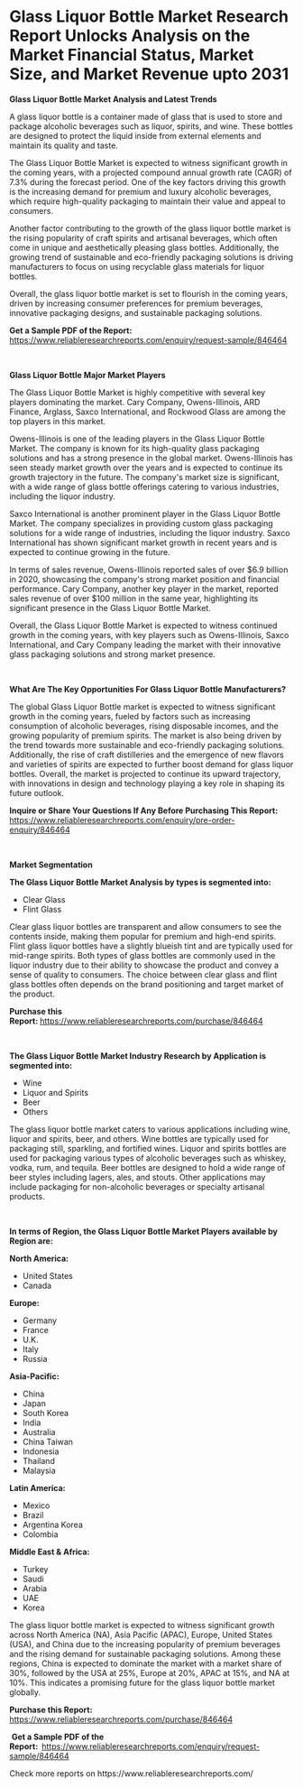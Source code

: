 <p><h1>Glass Liquor Bottle Market Research Report Unlocks Analysis on the Market Financial Status, Market Size, and Market Revenue upto 2031</h1></p><p><strong>Glass Liquor Bottle Market Analysis and Latest Trends</strong></p>
<p><p>A glass liquor bottle is a container made of glass that is used to store and package alcoholic beverages such as liquor, spirits, and wine. These bottles are designed to protect the liquid inside from external elements and maintain its quality and taste.</p><p>The Glass Liquor Bottle Market is expected to witness significant growth in the coming years, with a projected compound annual growth rate (CAGR) of 7.3% during the forecast period. One of the key factors driving this growth is the increasing demand for premium and luxury alcoholic beverages, which require high-quality packaging to maintain their value and appeal to consumers.</p><p>Another factor contributing to the growth of the glass liquor bottle market is the rising popularity of craft spirits and artisanal beverages, which often come in unique and aesthetically pleasing glass bottles. Additionally, the growing trend of sustainable and eco-friendly packaging solutions is driving manufacturers to focus on using recyclable glass materials for liquor bottles.</p><p>Overall, the glass liquor bottle market is set to flourish in the coming years, driven by increasing consumer preferences for premium beverages, innovative packaging designs, and sustainable packaging solutions.</p></p>
<p><strong>Get a Sample PDF of the Report:&nbsp;</strong> <a href="https://www.reliableresearchreports.com/enquiry/request-sample/846464">https://www.reliableresearchreports.com/enquiry/request-sample/846464</a></p>
<p>&nbsp;</p>
<p><strong>Glass Liquor Bottle Major Market Players</strong></p>
<p><p>The Glass Liquor Bottle Market is highly competitive with several key players dominating the market. Cary Company, Owens-Illinois, ARD Finance, Arglass, Saxco International, and Rockwood Glass are among the top players in this market.</p><p>Owens-Illinois is one of the leading players in the Glass Liquor Bottle Market. The company is known for its high-quality glass packaging solutions and has a strong presence in the global market. Owens-Illinois has seen steady market growth over the years and is expected to continue its growth trajectory in the future. The company's market size is significant, with a wide range of glass bottle offerings catering to various industries, including the liquor industry.</p><p>Saxco International is another prominent player in the Glass Liquor Bottle Market. The company specializes in providing custom glass packaging solutions for a wide range of industries, including the liquor industry. Saxco International has shown significant market growth in recent years and is expected to continue growing in the future.</p><p>In terms of sales revenue, Owens-Illinois reported sales of over $6.9 billion in 2020, showcasing the company's strong market position and financial performance. Cary Company, another key player in the market, reported sales revenue of over $100 million in the same year, highlighting its significant presence in the Glass Liquor Bottle Market.</p><p>Overall, the Glass Liquor Bottle Market is expected to witness continued growth in the coming years, with key players such as Owens-Illinois, Saxco International, and Cary Company leading the market with their innovative glass packaging solutions and strong market presence.</p></p>
<p>&nbsp;</p>
<p><strong>What Are The Key Opportunities For Glass Liquor Bottle Manufacturers?</strong></p>
<p><p>The global Glass Liquor Bottle market is expected to witness significant growth in the coming years, fueled by factors such as increasing consumption of alcoholic beverages, rising disposable incomes, and the growing popularity of premium spirits. The market is also being driven by the trend towards more sustainable and eco-friendly packaging solutions. Additionally, the rise of craft distilleries and the emergence of new flavors and varieties of spirits are expected to further boost demand for glass liquor bottles. Overall, the market is projected to continue its upward trajectory, with innovations in design and technology playing a key role in shaping its future outlook.</p></p>
<p><strong>Inquire or Share Your Questions If Any Before Purchasing This Report:</strong> <a href="https://www.reliableresearchreports.com/enquiry/pre-order-enquiry/846464">https://www.reliableresearchreports.com/enquiry/pre-order-enquiry/846464</a></p>
<p>&nbsp;</p>
<p><strong>Market Segmentation</strong></p>
<p><strong>The Glass Liquor Bottle Market Analysis by types is segmented into:</strong></p>
<p><ul><li>Clear Glass</li><li>Flint Glass</li></ul></p>
<p><p>Clear glass liquor bottles are transparent and allow consumers to see the contents inside, making them popular for premium and high-end spirits. Flint glass liquor bottles have a slightly blueish tint and are typically used for mid-range spirits. Both types of glass bottles are commonly used in the liquor industry due to their ability to showcase the product and convey a sense of quality to consumers. The choice between clear glass and flint glass bottles often depends on the brand positioning and target market of the product.</p></p>
<p><strong>Purchase this Report:&nbsp;</strong><a href="https://www.reliableresearchreports.com/purchase/846464">https://www.reliableresearchreports.com/purchase/846464</a></p>
<p>&nbsp;</p>
<p><strong>The Glass Liquor Bottle Market Industry Research by Application is segmented into:</strong></p>
<p><ul><li>Wine</li><li>Liquor and Spirits</li><li>Beer</li><li>Others</li></ul></p>
<p><p>The glass liquor bottle market caters to various applications including wine, liquor and spirits, beer, and others. Wine bottles are typically used for packaging still, sparkling, and fortified wines. Liquor and spirits bottles are used for packaging various types of alcoholic beverages such as whiskey, vodka, rum, and tequila. Beer bottles are designed to hold a wide range of beer styles including lagers, ales, and stouts. Other applications may include packaging for non-alcoholic beverages or specialty artisanal products.</p></p>
<p>&nbsp;</p>
<p><strong>In terms of Region, the Glass Liquor Bottle Market Players available by Region are:</strong></p>
<p>
    <p> <strong> North America: </strong>
        <ul>
            <li>United States</li>
            <li>Canada</li>
        </ul>
        </p> 
    <p> <strong> Europe: </strong>
        <ul>
            <li>Germany</li>
            <li>France</li>
            <li>U.K.</li>
            <li>Italy</li>
            <li>Russia</li>
        </ul>
        </p> 
    <p> <strong> Asia-Pacific: </strong>
        <ul>
            <li>China</li>
            <li>Japan</li>
            <li>South Korea</li>
            <li>India</li>
            <li>Australia</li>
            <li>China Taiwan</li>
            <li>Indonesia</li>
            <li>Thailand</li>
            <li>Malaysia</li>
        </ul>
        </p> 
    <p> <strong> Latin America: </strong>
        <ul>
            <li>Mexico</li>
            <li>Brazil</li>
            <li>Argentina Korea</li>
            <li>Colombia</li>
        </ul>
        </p> 
    <p> <strong> Middle East & Africa: </strong>
        <ul>
            <li>Turkey</li>
            <li>Saudi</li>
            <li>Arabia</li>
            <li>UAE</li>
            <li>Korea</li>
        </ul>
    </p>
    </p>
<p><p>The glass liquor bottle market is expected to witness significant growth across North America (NA), Asia Pacific (APAC), Europe, United States (USA), and China due to the increasing popularity of premium beverages and the rising demand for sustainable packaging solutions. Among these regions, China is expected to dominate the market with a market share of 30%, followed by the USA at 25%, Europe at 20%, APAC at 15%, and NA at 10%. This indicates a promising future for the glass liquor bottle market globally.</p></p>
<p><strong>Purchase this Report: </strong><a href="https://www.reliableresearchreports.com/purchase/846464">https://www.reliableresearchreports.com/purchase/846464</a></p>
<p>&nbsp;<strong>Get a Sample PDF of the Report:&nbsp;&nbsp;</strong><a href="https://www.reliableresearchreports.com/enquiry/request-sample/846464">https://www.reliableresearchreports.com/enquiry/request-sample/846464</a></p>
<p><strong></strong></p>
<p>Check more reports on https://www.reliableresearchreports.com/</p>